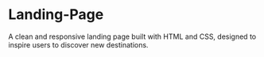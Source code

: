# Landing-Page
A clean and responsive landing page built with HTML and CSS, designed to inspire users to discover new destinations. 
